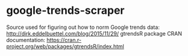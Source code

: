 # google-trends-scraper
Source used for figuring out how to norm Google trends data: http://dirk.eddelbuettel.com/blog/2015/11/29/
gtrendsR package CRAN documentation: https://cran.r-project.org/web/packages/gtrendsR/index.html
